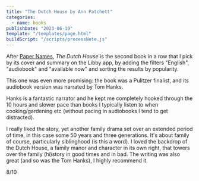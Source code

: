 ```yaml
---
title: "The Dutch House by Ann Patchett"
categories:
  - name: books
publishDate: "2023-06-19"
template: "/templates/page.html"
buildScript: "/scripts/processNote.js"
---
```


After [Paper Names](/notes/paper-names-by-susie-luo/), _The Dutch House_ is the second book in a row that I pick by its cover and summary on the Libby app, by adding the filters "English", "audiobook" and "available now" and sorting the results by popularity.

This one was even more promising: the book was a Pulitzer finalist, and its audiobook version was narrated by Tom Hanks.

Hanks is a fantastic narrator and he kept me completely hooked through the 10 hours and slower pace than books I typically listen to when cooking/gardening etc (without pacing in audiobooks I tend to get distracted).

I really liked the story, yet another family drama set over an extended period of time, in this case some 50 years and three generations. It's about family of course, particularly siblinghood (is this a word). I loved the backdrop of the Dutch House, a family manor and character in its own right, that towers over the family (hi)story in good times and in bad. The writing was also great (and so was the Tom Hanks), I highly recommend it.

8/10
